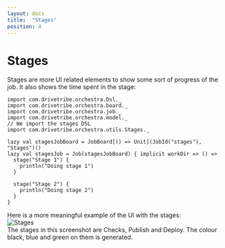 ```yaml
---
layout: docs
title:  "Stages"
position: 4
---
```


# Stages

Stages are more UI related elements to show some sort of progress of the job. It also shows the time spent in the stage:
```tut:silent
import com.drivetribe.orchestra.Dsl._
import com.drivetribe.orchestra.board._
import com.drivetribe.orchestra.job._
import com.drivetribe.orchestra.model._
// We import the stages DSL
import com.drivetribe.orchestra.utils.Stages._

lazy val stagesJobBoard = JobBoard[() => Unit](JobId("stages"), "Stages")()
lazy val stagesJob = Job(stagesJobBoard) { implicit workDir => () =>
  stage("Stage 1") {
    println("Doing stage 1")
  }

  stage("Stage 2") {
    println("Doing stage 2")
  }
}
```

Here is a more meaningful example of the UI with the stages:  
<img alt="Stages" srcset="img/stages.png 2x">  
The stages in this screenshot are Checks, Publish and Deploy. The colour black, blue and green on them is generated.
